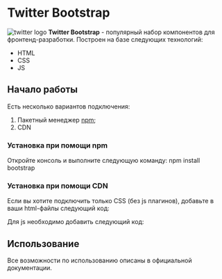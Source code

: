 # Twitter Bootstrap
![twitter logo](https://ru.wikipedia.org/wiki/%D0%A2%D0%B2%D0%B8%D1%82%D1%82%D0%B5%D1%80#/media/%D0%A4%D0%B0%D0%B9%D0%BB:Twitter-logo.svg)
**Twitter Bootstrap** - популярный набор компонентов для фронтенд-разработки. Построен на базе следующих технологий:
* HTML
* CSS
* JS
## Начало работы
Есть несколько вариантов подключения:
1. Пакетный менеджер [npm](https://netology.ru/profile/program/giti-17/lessons/193751/lesson_items/1020579);
1. CDN
### Установка при помощи npm
Откройте консоль и выполните следующую команду: npm install bootstrap
### Установка при помощи CDN
Если вы хотите подключить только CSS (без js плагинов), добавьте в ваши html-файлы следующий код:

Для js необходимо добавить следующий код:
## Использование
Все возможности по использованию описаны в официальной документации.